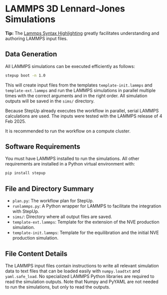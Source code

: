 # LAMMPS 3D Lennard-Jones Simulations

**Tip:** The [Lammps Syntax Highlighting](https://marketplace.visualstudio.com/items?itemName=ThFriedrich.lammps)
greatly facilitates understanding and authoring LAMMPS input files.

## Data Generation

All LAMMPS simulations can be executed efficiently as follows:

```bash
stepup boot -n 1.0
```

This will create input files from the templates `template-init.lammps` and `template-ext.lammps`
and run the LAMMPS simulations in parallel multiple times
with the correct arguments and in the right order.
All simulation outputs will be saved in the `sims/` directory.

Because StepUp already executes the workflow in parallel, serial LAMMPS calculations are used.
The inputs were tested with the LAMMPS release of 4 Feb 2025.

It is recommended to run the workflow on a compute cluster.

## Software Requirements

You must have LAMMPS installed to run the simulations.
All other requirements are installed in a Python virtual environment with:

```bash
pip install stepup
```

## File and Directory Summary

- `plan.py`: The workflow plan for StepUp.
- `runlammps.py`: A Python wrapper for LAMMPS to facilitate the integration with StepUp.
- `sims/`: Directory where all output files are saved.
- `template-ext.lammps`: Template for the extension of the NVE production simulation.
- `template-init.lammps`: Template for the equilibration and the initial NVE production simulation.

## File Content Details

The LAMMPS input files contain instructions to write all relevant simulation data to text files
that can be loaded easily with `numpy.loadtxt` and `yaml.safe_load`.
No specialized LAMMPS Python libraries are required to read the simulation outputs.
Note that Numpy and PyYAML are not needed to run the simulations,
but only to read the outputs.
